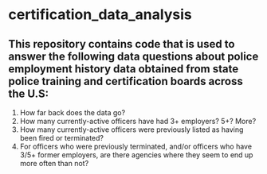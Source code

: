 # certification_data_analysis

## This repository contains code that is used to answer the following data questions about police employment history data obtained from state police training and certification boards across the U.S:

1. How far back does the data go?
2. How many currently-active officers have had 3+ employers? 5+? More?
3. How many currently-active officers were previously listed as having been fired or terminated?
4. For officers who were previously terminated, and/or officers who have 3/5+ former employers, are there agencies where they seem to end up more often than not?